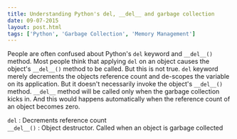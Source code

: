 ```yaml
---
title: Understanding Python's del, __del__ and garbage collection
date: 09-07-2015
layout: post.html
tags: ['Python', 'Garbage Collection', 'Memory Management']
---
```


People are often confused about Python's `del` keyword and `__del__()` method. Most people think that applying `del` on an object causes the object's `__del__()` method to be called. But this is not true. `del` keyword merely decrements the objects reference count and de-scopes the variable on its application. But it doesn't necessarily invoke the object's `__del__()` method. `__del__` method will be called only when the garbage collection kicks in. And this would happens automatically when the reference count of an object becomes zero.

`del`            : Decrements reference count  
`__del__()`      : Object destructor. Called when an object is garbage collected
